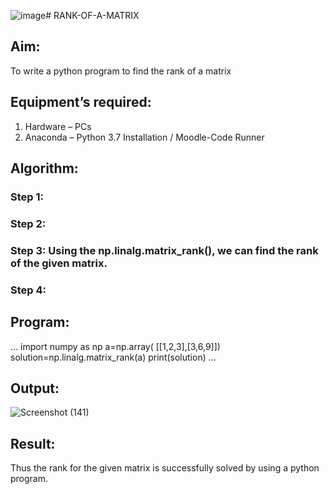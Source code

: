 ![image](https://github.com/user-attachments/assets/3e0caf2b-e1a6-4855-8c4f-50cc76c90295)# RANK-OF-A-MATRIX
## Aim:
To write a python program to find the rank of a matrix
## Equipment’s required:
1. 	Hardware – PCs
2. 	Anaconda – Python 3.7 Installation / Moodle-Code Runner
## Algorithm:
### Step 1: 
### Step 2: 
### Step 3: Using the np.linalg.matrix_rank(), we can find the rank of the given matrix.
### Step 4: 
## Program:
...
import numpy as np
a=np.array( [[1,2,3],[3,6,9]])
solution=np.linalg.matrix_rank(a)
print(solution)
...

## Output:
![Screenshot (141)](https://github.com/user-attachments/assets/a2d090f2-9fdd-47c0-9119-2d9fa61d4ec6)

## Result:
Thus the rank for the given matrix is successfully solved by  using a python program.

